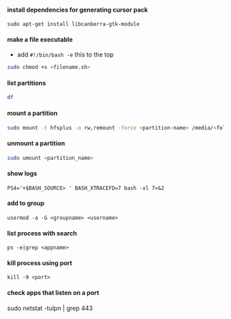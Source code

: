 #### install dependencies for generating cursor pack
```
sudo apt-get install libcanberra-gtk-module
```

#### make a file executable
- add ```#!/bin/bash -e``` this to the top
```bash
sudo chmod +x <filename.sh>
```

#### list partitions
```bash
df
```

#### mount a partition
```bash
sudo mount -t hfsplus -o rw,remount -force <partition-name> /media/<folder-name>
```

#### unmount a partition
```bash
sudo umount <partition_name>
```

#### show logs
```
PS4='+$BASH_SOURCE> ' BASH_XTRACEFD=7 bash -xl 7>&2
```

#### add to group
```
usermod -a -G <groupname> <username>
```

#### list process with search
```
ps -e|grep <appname>
```

#### kill process using port
```
kill -9 <port>
```
#### check apps that listen on a port
sudo netstat -tulpn | grep 443